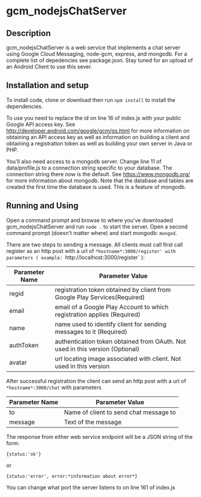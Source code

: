 # gcm_nodejsChatServer
## Description
gcm_nodejsChatServer is a web service that implements a chat server using Google Cloud Messaging, node-gcm, express, and mongodb.  For a complete list of depedencies see package.json.  Stay tuned for an upload of an Android Client to use this sever.

## Installation and setup
To install code, clone or download then run `npm install` to install the dependencies.

To use you need to replace the id on line 16 of index.js with your public Google API access key.  See http://developer.android.com/google/gcm/gs.html for more information on obtaining an API access key as well as information on building a client and obtaining a registration token as well as building your own server in Java or PHP.

You'll also need access to a mongodb server. Change line 11 of data/profile.js to a connection string specific to your database.  The connection string there now is the default. See https://www.mongodb.org/ for more information about mongodb.  Note that the database and tables are created the first time the database is used.  This is a feature of mongodb.

## Running and Using
Open a command prompt and browse to where you've downloaded gcm_nodejsChatServer and run `node .` to start the server.  Open a second command prompt (doesn't matter where) and start mongodb: `mongod`.

There are two steps to sending a message.  All clients must call first call register as an http post with a url of `*hostname*:3000/register' with parameters ( example: `http://localhost:3000/register` ):

Parameter Name | Parameter Value
---------------|-----------------
regid          | registration token obtained by client from Google Play Services(Required)
email          | email of a Google Play Account to which registration applies (Required)
name           | name used to identify client for sending messages to it (Required)
authToken      | authentication token obtained from OAuth.  Not used in this version (Optional)
avatar         | url locating image associated with client.  Not used in this version

After successful registration the client can send an http post with a url of `*hostname*:3000/chat` with parameters

Parameter Name | Parameter Value
---------------|-----------------
to             | Name of client to send chat message to
message        | Text of the message

The response from either web service endpoint will be a JSON string of the form:

`{status:'ok'}`

or

`{status:'error', error:*information about error*}`

You can change what port the server listens to on line 161 of index.js
